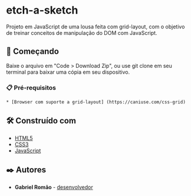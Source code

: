 # etch-a-sketch

Projeto em JavaScript de uma lousa feita com grid-layout, com o objetivo de treinar conceitos de manipulação do DOM com JavaScript.

## 🚀 Começando

Baixe o arquivo em "Code > Download Zip", ou use git clone em seu terminal para baixar uma cópia em seu dispositivo.

### 📋 Pré-requisitos

```
* [Browser com suporte a grid-layout] (https://caniuse.com/css-grid) 
```


## 🛠️ Construído com

* [HTML5](https://dev.w3.org/html5/spec-LC/)
* [CSS3](https://developer.mozilla.org/en-US/docs/Web/CSS)
* [JavaScript](https://developer.mozilla.org/en-US/docs/Web/JavaScript)

## ✒️ Autores

* **Gabriel Romão** - [desenvolvedor](https://github.com/GabrielOliveira666/)
